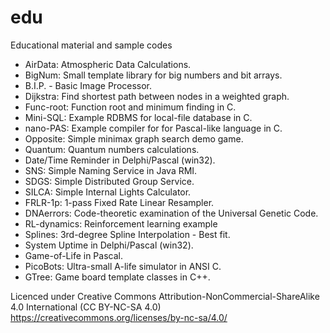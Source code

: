 # edu
Educational material and sample codes
<ul>
  <li>AirData: Atmospheric Data Calculations.</li>
  <li>BigNum: Small template library for big numbers and bit arrays.</li>
  <li>B.I.P. - Basic Image Processor.</li>
  <li>Dijkstra: Find shortest path between nodes in a weighted graph.</li>
  <li>Func-root: Function root and minimum finding in C.</li>
  <li>Mini-SQL: Example RDBMS for local-file database in C.</li>
  <li>nano-PAS: Example compiler for for Pascal-like language in C.</li>
  <li>Opposite: Simple minimax graph search demo game.</li>
  <li>Quantum: Quantum numbers calculations.</li>
  <li>Date/Time Reminder in Delphi/Pascal (win32).</li>
  <li>SNS: Simple Naming Service in Java RMI.</li>
  <li>SDGS: Simple Distributed Group Service.</li>
  <li>SILCA: Simple Internal Lights Calculator.</li>
  <li>FRLR-1p: 1-pass Fixed Rate Linear Resampler.</li>
  <li>DNAerrors: Code-theoretic examination of the Universal Genetic Code.</li>
  <li>RL-dynamics: Reinforcement learning example</li>
  <li>Splines: 3rd-degree Spline Interpolation - Best fit.</li>
  <li>System Uptime in Delphi/Pascal (win32).</li>
  <li>Game-of-Life in Pascal.</li>
  <li>PicoBots: Ultra-small A-life simulator in ANSI C.</li>
  <li>GTree: Game board template classes in C++.</li>
</ul>

Licenced under Creative Commons Attribution-NonCommercial-ShareAlike 4.0 International (CC BY-NC-SA 4.0)<br/>
https://creativecommons.org/licenses/by-nc-sa/4.0/
